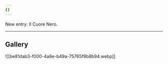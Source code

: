 ```yaml
---
{}
---
```


New entry: Il Cuore Nero.

---
## Gallery
![[be81dab3-f000-4a8e-b49a-75765f9b8b94.webp]]